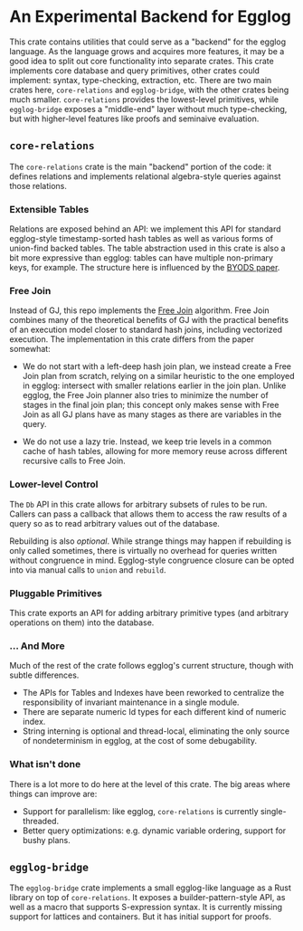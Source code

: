 # An Experimental Backend for Egglog

This crate contains utilities that could serve as a "backend" for the egglog
language. As the language grows and acquires more features, it may be a good
idea to split out core functionality into separate crates. This crate implements
core database and query primitives, other crates could implement: syntax,
type-checking, extraction, etc.  There are two main crates here,
`core-relations` and `egglog-bridge`, with the other crates being much smaller.
`core-relations` provides the lowest-level primitives, while `egglog-bridge`
exposes a "middle-end" layer without much type-checking, but with higher-level
features like proofs and seminaive evaluation.


## `core-relations`

The `core-relations` crate is the main "backend" portion of the code: it defines
relations and implements relational algebra-style queries against those
relations. 

### Extensible Tables

Relations are exposed behind an API: we implement this API for
standard egglog-style timestamp-sorted hash tables as well as various forms of
union-find backed tables. The table abstraction used in this crate is also a bit
more expressive than egglog: tables can have multiple non-primary keys, for
example. The structure here is influenced by the
[BYODS paper](https://dl.acm.org/doi/10.1145/3622840).

### Free Join

Instead of GJ, this repo implements the [Free Join](https://arxiv.org/abs/2301.10841)
algorithm. Free Join combines many of the theoretical benefits of GJ with the
practical benefits of an execution model closer to standard hash joins,
including vectorized execution. The implementation in this crate differs from
the paper somewhat: 

* We do not start with a left-deep hash join plan, we instead create a Free Join
plan from scratch, relying on a similar heuristic to the one employed in egglog:
intersect with smaller relations earlier in the join plan. Unlike egglog, the
Free Join planner also tries to minimize the number of stages in the final join
plan; this concept only makes sense with Free Join as all GJ plans have as many
stages as there are variables in the query.

* We do not use a lazy trie. Instead, we keep trie levels in a common cache of
hash tables, allowing for more memory reuse across different recursive calls
to Free Join.

### Lower-level Control

The `Db` API in this crate allows for arbitrary subsets of rules to be run.
Callers can pass a callback that allows them to access the raw results of a
query so as to read arbitrary values out of the database.

Rebuilding is also *optional*. While strange things may happen if rebuilding is
only called sometimes, there is virtually no overhead for queries written
without congruence in mind. Egglog-style congruence closure can be opted into
via manual calls to `union` and `rebuild`.

### Pluggable Primitives

This crate exports an API for adding arbitrary primitive types (and arbitrary
operations on them) into the database.

### ... And More

Much of the rest of the crate follows egglog's current structure, though with
subtle differences.

* The APIs for Tables and Indexes have been reworked to centralize the
  responsibility of invariant maintenance in a single module.
* There are separate numeric Id types for each different kind of numeric index.
* String interning is optional and thread-local, eliminating the only source of
  nondeterminism in egglog, at the cost of some debugability.

### What isn't done

There is a lot more to do here at the level of this crate. The big areas where
things can improve are:

* Support for parallelism: like egglog, `core-relations` is currently single-threaded.
* Better query optimizations: e.g. dynamic variable ordering, support for bushy plans.

## `egglog-bridge`

The `egglog-bridge` crate implements a small egglog-like language as a Rust
library on top of `core-relations`. It exposes a builder-pattern-style API, as
well as a macro that supports S-expression syntax.  It is currently missing
support for lattices and containers. But it has initial support for proofs.